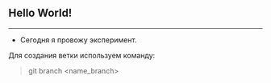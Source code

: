 ## Hello World! 

---
* Сегодня я провожу эксперимент. 

Для создания ветки используем команду:
> git branch <name_branch>